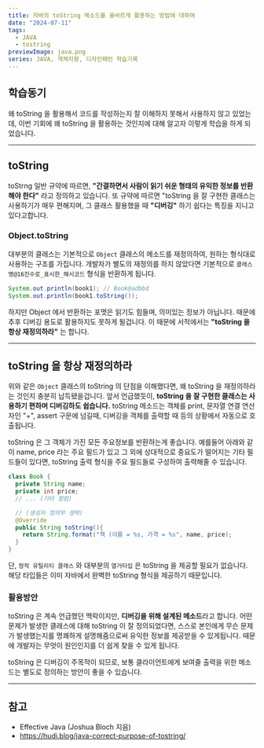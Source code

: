 ```yaml
---
title: 자바의 toString 메소드를 올바르게 활용하는 방법에 대하여
date: "2024-07-11"
tags:
  - JAVA
  - tostring
previewImage: java.png
series: JAVA, 객체지향, 디자인패턴 학습기록
---
```


## 학습동기

왜 toString 을 활용해서 코드를 작성하는지 잘 이해하지 못해서 사용하지 않고 있었는데, 이번 기회에 왜 toString 을 활용하는 것인지에 대해 알고자 이렇게 학습을 하게 되었습니다.

---

## toString

toStrng 일반 규약에 따르면, **"간결하면서 사람이 읽기 쉬운 형태의 유익한 정보를 반환해야 한다"** 라고 정의하고 있습니다. 또 규약에 따르면 "toString 을 잘 구현한 클래스는 사용하기가 매우 편해지며, 그 클래스 활용했을 때 **"디버깅"** 하기 쉽다는 특징을 지니고 있다고합니다.

### Object.toString

대부분의 클래스는 기본적으로 `Object` 클래스의 메소드를 재정의하여, 원하는 형식대로 사용하는 구조를 가집니다. 개발자가 별도의 재정의를 하지 않았다면 기본적으로 `클래스명@16진수로_표시한_해시코드` 형식을 반환하게 됩니다.

```java
System.out.println(book1); // Book@adbbd
System.out.println(book1.toString());
```

하지만 Object 에서 반환하는 포맷은 읽기도 힘들며, 의미있는 정보가 아닙니다. 때문에 추후 디버깅 용도로 활용하지도 못하게 될겁니다. 이 때문에 서적에서는 **"toString 을 항상 재정의하라"** 는 합니다.

---

## toString 을 항상 재정의하라

위와 같은 `Object` 클래스의 toString 의 단점을 이해했다면, 왜 toString 을 재정의하라는 것인지 충분히 납득됐을겁니다. 앞서 언급했듯이, **toString 을 잘 구현한 클래스는 사용하기 편하며 디버깅하도 쉽습니다.** toString 메소드는 객체를 print, 문자열 연결 연산자인 "+", assert 구문에 넘길때, 디버깅을 객체를 출력할 때 등의 상황에서 자동으로 호출됩니다.

toString 은 그 객체가 가진 모든 주요정보를 반환하는게 좋습니다. 예를들어 아래와 같이 name, price 라는 주요 필드가 있고 그 외에 상대적으로 중요도가 떨어지는 기타 필드들이 있다면, toString 출력 형식을 주요 필드들로 구성하여 출력해줄 수 있습니다.

```java
class Book {
  private String name;
  private int price;
  // ... (기타 컬럼)

  // (생성자 정의부 생략)
  @Override
  public String toString(){
    return String.format("책 (이름 = %s, 가격 = %s", name, price);
  }
}
```

단, `정적 유틸리티 클래스` 와 대부분의 `열거타입` 은 toString 을 제공할 필요가 없습니다. 해당 타입들은 이미 자바에서 완벽한 toString 형식을 제공하기 때문입니다.

### 활용방안

toString 은 계속 언급했던 맥락이지만, **디버깅을 위해 설계된 메소드**라고 합니다. 어떤 문제가 발생한 클래스에 대해 toString 이 잘 정의되었다면, 스스로 본인에게 무슨 문제가 발생했는지를 명쾌하게 설명해줌으로써 유익한 정보를 제공받을 수 있게됩니다. 때문에 개발자는 무엇이 원인인지를 더 쉽게 찾을 수 있게 됩니다.

toString 은 디버깅이 주목적이 되므로, 보통 클라이언트에게 보여줄 출력을 위한 메소드는 별도로 정의하는 방안이 좋을 수 있습니다.

---

## 참고

- Effective Java (Joshua Bloch 지음)
- https://hudi.blog/java-correct-purpose-of-tostring/
